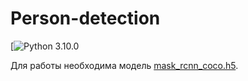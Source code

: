 # Person-detection

[![Python 3.10.0]([https://www.python.org/downloads/release/python-379/](https://www.python.org/downloads/release/python-3100/))

Для работы необходима модель [mask_rcnn_coco.h5](https://github.com/matterport/Mask_RCNN/releases/download/v2.0/mask_rcnn_coco.h5).
